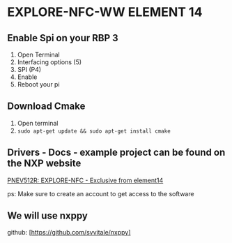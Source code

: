 # EXPLORE-NFC-WW ELEMENT 14
## Enable Spi on your RBP 3
1. Open Terminal
2. Interfacing options (5)
3. SPI (P4)
4. Enable
5. Reboot your pi

## Download Cmake
1. Open terminal
2. `sudo apt-get update && sudo apt-get install cmake`

## Drivers - Docs - example project can be found on the NXP website
[PNEV512R: EXPLORE-NFC - Exclusive from element14](https://www.nxp.com/products/identification-and-security/nfc/nfc-reader-ics/explore-nfc-exclusive-from-element14:PNEV512R)

ps: Make sure to create an account to get access to the software

## We will use nxppy
github: [https://github.com/svvitale/nxppy]
